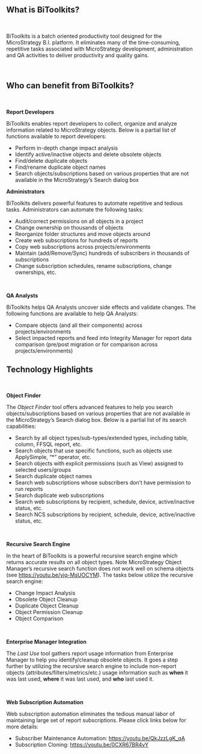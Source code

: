 <h2>What is BiToolkits?</h2>
<p>&nbsp;</p>
<p>BiToolkits is a batch oriented productivity tool designed for the MicroStrategy B.I. platform. It eliminates many of the time-consuming, repetitive tasks associated with MicroStrategy development, administration and QA activities to deliver productivity and quality gains.</p>
<p>&nbsp;</p>
<h2><a name="_Toc486078436"></a><a name="_Toc432229253"></a>Who can benefit from BiToolkits?</h2>
<p>&nbsp;</p>
<p><strong>Report Developers</strong></p>
<p>BiToolkits enables report developers to collect, organize and analyze information related to MicroStrategy objects. Below is a partial list of functions available to report developers:</p>
<ul>
<li>Perform in-depth change impact analysis</li>
<li>Identify active/inactive objects and delete obsolete objects</li>
<li>Find/delete duplicate objects</li>
<li>Find/rename duplicate object names</li>
<li>Search objects/subscriptions based on various properties that are not available in the MicroStrategy&rsquo;s Search dialog box</li>
</ul>
<p><strong>Administrators</strong></p>
<p>BiToolkits delivers powerful features to automate repetitive and tedious tasks. Administrators can automate the following tasks:</p>
<ul>
<li>Audit/correct permissions on all objects in a project</li>
<li>Change ownership on thousands of objects</li>
<li>Reorganize folder structures and move objects around</li>
<li>Create web subscriptions for hundreds of reports</li>
<li>Copy web subscriptions across projects/environments</li>
<li>Maintain (add/Remove/Sync) hundreds of subscribers in thousands of subscriptions</li>
<li>Change subscription schedules, rename subscriptions, change ownerships, etc.</li>
</ul>
<p>&nbsp;</p>
<p><strong>QA Analysts</strong></p>
<p>BiToolkits helps QA Analysts uncover side effects and validate changes. The following functions are available to help QA Analysts:</p>
<ul>
<li>Compare objects (and all their components) across projects/environments</li>
<li>Select impacted reports and feed into Integrity Manager for report data comparison (pre/post migration or for comparison across projects/environments)</li>
</ul>
<h2>Technology Highlights</h2>
<p><strong>&nbsp;</strong></p>
<p><strong>Object Finder</strong></p>
<p>The <em>Object Finder</em> tool offers advanced features to help you search objects/subscriptions based on various properties that are not available in the MicroStrategy&rsquo;s Search dialog box. Below is a partial list of its search capabilities:</p>
<ul>
<li>Search by all object types/sub-types/extended types, including table, column, FFSQL report, etc.</li>
<li>Search objects that use specific functions, such as objects use ApplySimple, &ldquo;*&rdquo; operator, etc.</li>
<li>Search objects with explicit permissions (such as View) assigned to selected users/groups</li>
<li>Search duplicate object names</li>
<li>Search web subscriptions whose subscribers don&rsquo;t have permission to run reports</li>
<li>Search duplicate web subscriptions</li>
<li>Search web subscriptions by recipient, schedule, device, active/inactive status, etc.</li>
<li>Search NCS subscriptions by recipient, schedule, device, active/inactive status, etc.</li>
</ul>
<p><strong>&nbsp;</strong></p>
<p><strong>Recursive Search Engine</strong></p>
<p>In the heart of BiToolkits is a powerful recursive search engine which returns accurate results on all object types. Note MicroStrategy Object Manager&rsquo;s recursive search function does not work well on schema objects (see <a href="https://youtu.be/yjq-MsUOCYM">https://youtu.be/yjq-MsUOCYM</a>). The tasks below utilize the recursive search engine:</p>
<ul>
<li>Change Impact Analysis</li>
<li>Obsolete Object Cleanup</li>
<li>Duplicate Object Cleanup</li>
<li>Object Permission Cleanup</li>
<li>Object Comparison</li>
</ul>
<p>&nbsp;</p>
<p><strong>Enterprise Manager Integration</strong></p>
<p>The <em>Last Use</em> tool gathers report usage information from Enterprise Manager to help you identify/cleanup obsolete objects. It goes a step further by utilizing the recursive search engine to include non-report objects (attributes/filters/metrics/etc.) usage information such as <strong>when</strong> it was last used, <strong>where</strong> it was last used, and <strong>who</strong> last used it.</p>
<p>&nbsp;</p>
<p><strong>Web Subscription Automation</strong></p>
<p>Web subscription automation eliminates the tedious manual labor of maintaining large set of report subscriptions. Please click links below for more details:</p>
<ul>
<li>Subscriber Maintenance Automation: <a href="https://youtu.be/QkJzzLgK_qA">https://youtu.be/QkJzzLgK_qA</a></li>
<li>Subscription Cloning: <a href="https://youtu.be/0CXR67BR4vY">https://youtu.be/0CXR67BR4vY</a></li>
</ul>
